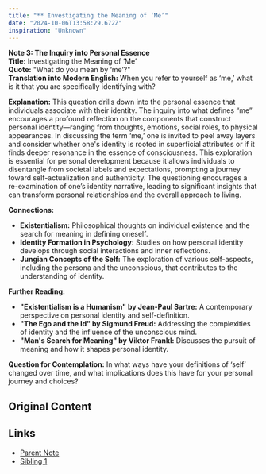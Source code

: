 ```yaml
---
title: "** Investigating the Meaning of ‘Me’"
date: "2024-10-06T13:58:29.672Z"
inspiration: "Unknown"
---
```


**Note 3: The Inquiry into Personal Essence**  
**Title:** Investigating the Meaning of ‘Me’  
**Quote:** "What do you mean by ‘me’?"  
**Translation into Modern English:** When you refer to yourself as ‘me,’ what is it that you are specifically identifying with?  

**Explanation:** This question drills down into the personal essence that individuals associate with their identity. The inquiry into what defines “me” encourages a profound reflection on the components that construct personal identity—ranging from thoughts, emotions, social roles, to physical appearances. In discussing the term ‘me,’ one is invited to peel away layers and consider whether one's identity is rooted in superficial attributes or if it finds deeper resonance in the essence of consciousness. This exploration is essential for personal development because it allows individuals to disentangle from societal labels and expectations, prompting a journey toward self-actualization and authenticity. The questioning encourages a re-examination of one’s identity narrative, leading to significant insights that can transform personal relationships and the overall approach to living.

**Connections:**  
- **Existentialism:** Philosophical thoughts on individual existence and the search for meaning in defining oneself.  
- **Identity Formation in Psychology:** Studies on how personal identity develops through social interactions and inner reflections.  
- **Jungian Concepts of the Self:** The exploration of various self-aspects, including the persona and the unconscious, that contributes to the understanding of identity.

**Further Reading:**  
- **"Existentialism is a Humanism" by Jean-Paul Sartre:** A contemporary perspective on personal identity and self-definition.  
- **"The Ego and the Id" by Sigmund Freud:** Addressing the complexities of identity and the influence of the unconscious mind.  
- **"Man's Search for Meaning" by Viktor Frankl:** Discusses the pursuit of meaning and how it shapes personal identity.

**Question for Contemplation:** In what ways have your definitions of ‘self’ changed over time, and what implications does this have for your personal journey and choices?  



## Original Content



## Links

- [Parent Note](/parent-note.md)
- [Sibling 1](/zettel1.md)
